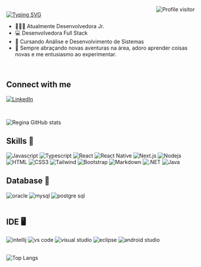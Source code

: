<a href="https://komarev.com/ghpvc/?username=ReginaPompeo">
  <img align="right" src="https://komarev.com/ghpvc/?username=ReginaPomepo&label=Visitors&color=DE3163&style=flat" alt="Profile visitor" />
</a>


[![Typing SVG](https://readme-typing-svg.demolab.com?font=Fira+Code&weight=600&size=25&pause=1000&color=ed30cf&random=false&width=435&height=40&lines=Ol%C3%A1%2C+eu+sou+a+Regina+Pompeo!+%F0%9F%91%BE%F0%9F%93%9A%F0%9F%92%99)](https://git.io/typing-svg)

- 👩🏻‍💻 Atualmente Desenvolvedora Jr.
- :computer: Desenvolvedora Full Stack 
- 📖 Cursando Análise e Desenvolvimento de Sistemas
- 🚀 Sempre abraçando novas aventuras na área, adoro aprender coisas novas e me entusiasmo ao experimentar.
  
<br/>

## Connect with me 
[![LinkedIn](https://img.shields.io/badge/LinkedIn-0077B5?style=for-the-badge&logo=linkedin&logoColor=white)](https://www.linkedin.com/in/regina-pompeo/)

<br/>

![Regina GitHub stats](https://github-readme-stats.vercel.app/api?username=ReginaPompeo&show_icons=true&theme=radical)

## Skills 🚀

![Javascript](https://img.shields.io/badge/Javascript-F0DB4F?style=for-the-badge&labelColor=black&logo=javascript&logoColor=F0DB4F)
![Typescript](https://img.shields.io/badge/Typescript-007acc?style=for-the-badge&labelColor=black&logo=typescript&logoColor=007acc)
![React](https://img.shields.io/badge/-React-61DBFB?style=for-the-badge&labelColor=black&logo=react&logoColor=61DBFB)
![React Native](https://img.shields.io/badge/React_Native-20232A?style=for-the-badge&logo=react&logoColor=61DAFB)
![Next.js](https://img.shields.io/badge/next.js-000000?style=for-the-badge&logo=nextdotjs&logoColor=white)
![Nodejs](https://img.shields.io/badge/Nodejs-3C873A?style=for-the-badge&labelColor=black&logo=node.js&logoColor=3C873A)
![HTML](https://img.shields.io/badge/HTML5-E34F26?style=for-the-badge&logo=html5&logoColor=white)
![CSS3](https://img.shields.io/badge/CSS3-1572B6?style=for-the-badge&logo=css3&logoColor=white)
![Tailwind](https://img.shields.io/badge/Tailwind_CSS-092749?style=for-the-badge&logo=tailwindcss&logoColor=06B6D4&labelColor=000000)
![Bootstrap](https://img.shields.io/badge/Bootstrap-563D7C?style=for-the-badge&logo=bootstrap&logoColor=white)
![Markdown](https://img.shields.io/badge/Markdown-000000?style=for-the-badge&logo=markdown&logoColor=white)
![.NET](https://img.shields.io/badge/.NET-512BD4?style=for-the-badge&labelColor=black&logo=.net&logoColor=white)
![Java](https://img.shields.io/badge/Java-FF5733?style=for-the-badge&logo=java&logoColor=white)
<br/>

 ## Database 🎲 
<div style="display: inline_block">    
<img align="center" alt="oracle" src="https://img.shields.io/badge/Oracle-F80000?style=for-the-badge&logo=Oracle&logoColor=white" /> 
<img align="center" alt="mysql" src="https://img.shields.io/badge/MySQL-005C84?style=for-the-badge&logo=mysql&logoColor=white" /> 
<img align="center" alt="postgre sql" src="https://img.shields.io/badge/PostgreSQL-316192?style=for-the-badge&logo=postgresql&logoColor=white" /> 
</div> 

<br/> 

## IDE 🖥️ 
<div style="display: inline_block">    
<img align="center" alt="intellij" src="https://img.shields.io/badge/IntelliJ_IDEA-000000.svg?style=for-the-badge&logo=intellij-idea&logoColor=white" /> 
<img align="center" alt="vs code" src="https://img.shields.io/badge/VSCode-0078D4?style=for-the-badge&logo=visual%20studio%20code&logoColor=white" /> 
<img align="center" alt="visual studio" src="https://img.shields.io/badge/Visual_Studio-5C2D91?style=for-the-badge&logo=visual%20studio&logoColor=white" /> 
<img align="center" alt="eclipse" src="https://img.shields.io/badge/Eclipse-2C2255?style=for-the-badge&logo=eclipse&logoColor=white" /> 
<img align="center" alt="android studio" src="https://img.shields.io/badge/Android_Studio-3DDC84?style=for-the-badge&logo=android-studio&logoColor=white" /> 
</div> 

<br/>

![Top Langs](https://github-readme-stats.vercel.app/api/top-langs/?username=ReginaPompeo&layout=compact)



